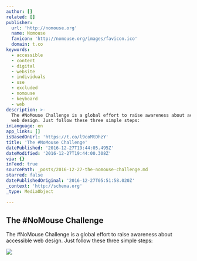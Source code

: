 ```yaml
---
author: []
related: []
publisher:
  url: 'http://nomouse.org'
  name: Nomouse
  favicon: 'http://nomouse.org/images/favicon.ico'
  domain: t.co
keywords:
  - accessible
  - content
  - digital
  - website
  - individuals
  - use
  - excluded
  - nomouse
  - keyboard
  - web
description: >-
  The #NoMouse Challenge is a global effort to raise awareness about accessible
  web design. Just follow these three simple steps:
inLanguage: en
app_links: []
isBasedOnUrl: 'https://t.co/l9coMtDhzY'
title: 'The #NoMouse Challenge'
datePublished: '2016-12-27T19:44:05.495Z'
dateModified: '2016-12-27T19:44:00.308Z'
via: {}
inFeed: true
sourcePath: _posts/2016-12-27-the-nomouse-challenge.md
starred: false
datePublishedOriginal: '2016-12-27T05:51:58.020Z'
_context: 'http://schema.org'
_type: MediaObject

---
```

<article style=""><h1>The #NoMouse Challenge</h1><p>The #NoMouse Challenge is a global effort to raise awareness about accessible web design. Just follow these three simple steps:</p><img src="http://nomouse.org/images/doit250.png" /></article>